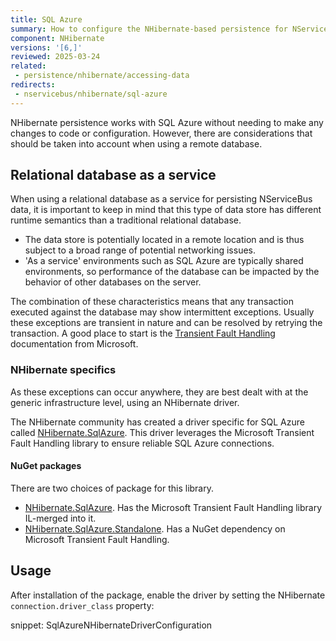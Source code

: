 ```yaml
---
title: SQL Azure
summary: How to configure the NHibernate-based persistence for NServiceBus when running on SQL Azure
component: NHibernate
versions: '[6,]'
reviewed: 2025-03-24
related:
 - persistence/nhibernate/accessing-data
redirects:
 - nservicebus/nhibernate/sql-azure
---
```


NHibernate persistence works with SQL Azure without needing to make any changes to code or configuration. However, there are considerations that should be taken into account when using a remote database.

## Relational database as a service

When using a relational database as a service for persisting NServiceBus data, it is important to keep in mind that this type of data store has different runtime semantics than a traditional relational database.

 * The data store is potentially located in a remote location and is thus subject to a broad range of potential networking issues.
 * 'As a service' environments such as SQL Azure are typically shared environments, so performance of the database can be impacted by the behavior of other databases on the server.

The combination of these characteristics means that any transaction executed against the database may show intermittent exceptions. Usually these exceptions are transient in nature and can be resolved by retrying the transaction. A good place to start is the [Transient Fault Handling](https://docs.microsoft.com/en-us/azure/architecture/best-practices/transient-faults) documentation from Microsoft.

### NHibernate specifics

As these exceptions can occur anywhere, they are best dealt with at the generic infrastructure level, using an NHibernate driver.

The NHibernate community has created a driver specific for SQL Azure called [NHibernate.SqlAzure](https://github.com/MRCollective/NHibernate.SqlAzure/). This driver leverages the Microsoft Transient Fault Handling library to ensure reliable SQL Azure connections.

#### NuGet packages

There are two choices of package for this library.

 * [NHibernate.SqlAzure](https://www.nuget.org/packages/NHibernate.SqlAzure). Has the Microsoft Transient Fault Handling library IL-merged into it.
 * [NHibernate.SqlAzure.Standalone](https://www.nuget.org/packages/NHibernate.SqlAzure.Standalone). Has a NuGet dependency on Microsoft Transient Fault Handling.

## Usage

After installation of the package, enable the driver by setting the NHibernate `connection.driver_class` property:

snippet: SqlAzureNHibernateDriverConfiguration
